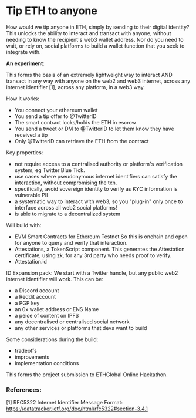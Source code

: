 # Tip ETH to anyone

How would we tip anyone in ETH, simply by sending to their digital identity? This unlocks the ability to interact and transact with anyone, without needing to know the recipient's web3 wallet address. Nor do you need to wait, or rely on, social platforms to build a wallet function that you seek to integrate with.

**An experiment**:

This forms the basis of an extremely lightweight way to interact AND transact in any way with anyone on the web2 and web3 internet, across any internet identifier [1], across any platform, in a web3 way. 

How it works: 
* You connect your ethereum wallet
* You send a tip offer to @TwitterID
* The smart contract locks/holds the ETH in escrow
* You send a tweet or DM to @TwitterID to let them know they have received a tip
* Only @TwitterID can retrieve the ETH from the contract

Key properties: 
* not require access to a centralised authority or platform's verification system, eg Twitter Blue Tick.
* use cases where pseudonymous internet identifiers can satisfy the interaction, without compromising the txn.
* specifically, avoid sovereign identity to verify as KYC information is vulnerable PII
* a systematic way to interact with web3, so you "plug-in" only once to interface across all web2 social platforms!
* is able to migrate to a decentralized system

Will build with: 
* EVM Smart Contracts for Ethereum Testnet
  So this is onchain and open for anyone to query and verify that interaction. 
* Attestations, a TokenScript component.
  This generates the Attestation certificate, using zk, for any 3rd party who needs proof to verify.
* Attestation.id

ID Expansion pack: 
We start with a Twitter handle, but any public web2 internet identifier will work. This can be: 
* a Discord account
* a Reddit account 
* a PGP key
* an 0x wallet address or ENS Name
* a peice of content on IPFS
* any decentralised or centralised social network
* any other services or platforms that devs want to build

Some considerations during the build:
* tradeoffs
* improvements
* implementation conditions

This forms the project submission to ETHGlobal Online Hackathon.

### References: 
[1] RFC5322 Internet Identifier Message Format: https://datatracker.ietf.org/doc/html/rfc5322#section-3.4.1
